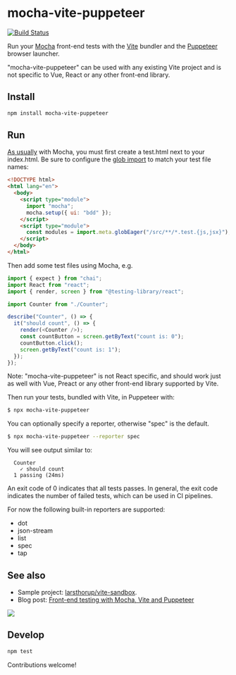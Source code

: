 # mocha-vite-puppeteer

[![Build Status](https://api.travis-ci.com/larsthorup/mocha-vite-puppeteer.svg)](https://travis-ci.com/github/larsthorup/mocha-vite-puppeteer)

Run your [Mocha](https://mochajs.org/) front-end tests with the [Vite](https://vitejs.dev/) bundler and the [Puppeteer](https://pptr.dev/) browser launcher.

"mocha-vite-puppeteer" can be used with any existing Vite project and is not specific to Vue, React or any other front-end library.

## Install

```bash
npm install mocha-vite-puppeteer
```

## Run

[As usually](https://mochajs.org/#running-mocha-in-the-browser) with Mocha, you must first create a test.html next to your index.html. Be sure to configure the [glob import](https://vitejs.dev/guide/features.html#glob-import) to match your test file names:

```html
<!DOCTYPE html>
<html lang="en">
  <body>
    <script type="module">
      import "mocha";
      mocha.setup({ ui: "bdd" });
    </script>
    <script type="module">
      const modules = import.meta.globEager("/src/**/*.test.{js,jsx}");
    </script>
  </body>
</html>
```

Then add some test files using Mocha, e.g.

```js
import { expect } from "chai";
import React from "react";
import { render, screen } from "@testing-library/react";

import Counter from "./Counter";

describe("Counter", () => {
  it("should count", () => {
    render(<Counter />);
    const countButton = screen.getByText("count is: 0");
    countButton.click();
    screen.getByText("count is: 1");
  });
});
```

Note: "mocha-vite-puppeteer" is not React specific, and should work just as well with Vue, Preact or any other front-end library supported by Vite.

Then run your tests, bundled with Vite, in Puppeteer with:

```bash
$ npx mocha-vite-puppeteer
```

You can optionally specify a reporter, otherwise "spec" is the default.

```bash
$ npx mocha-vite-puppeteer --reporter spec
```

You will see output similar to:

```text
  Counter
    ✓ should count
  1 passing (24ms)
```

An exit code of 0 indicates that all tests passes. In general, the exit code indicates the number of failed tests, which can be used in CI pipelines.

For now the following built-in reporters are supported:

- dot
- json-stream
- list
- spec
- tap

## See also

- Sample project: [larsthorup/vite-sandbox](https://github.com/larsthorup/vite-sandbox).
- Blog post: [Front-end testing with Mocha, Vite and Puppeteer](https://www.fullstackagile.eu/2021/03/21/mocha-vite-puppeteer/)

![](https://www.fullstackagile.eu/2021/03/21/mocha-vite-puppeteer/mocha-vite-puppeteer-diagram.png)

## Develop

```bash
npm test
```

Contributions welcome!
